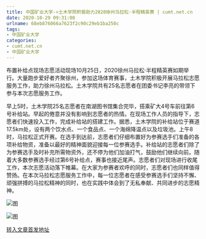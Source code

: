 ```yaml
---
title: 中国矿业大学->土木学院积极助力2020徐州马拉松·半程精英赛 | cumt.net.cn
date: 2020-10-29 09:31:08
urlname: 68eb876066a7623f2c90c29eb1ba250c
tags: 
- 中国矿业大学
categories:
- cumt.net.cn
- 中国矿业大学
---
```

布置补给点现场志愿活动现场10月25日，2020徐州马拉松·半程精英赛如期举行。大量跑步爱好者齐聚徐州，参加这场体育赛事，土木学院积极开展马拉松志愿服务工作，助力徐州马拉松。土木学院共有25名志愿者在团委书记李亮的带领下参与本次志愿服务工作。

早上5时，土木学院25名志愿者在南湖图书馆集合完毕，搭乘矿大4号车前往第6号补给站。早起的倦意并没有影响到志愿者的热情。在现场工作人员的指导下，志愿者们快速投入工作，完成补给站的搭建工作。据悉，土木学院的补给站位于赛道17.5km处，设有两个饮水点、一个食品点、一个海绵降温点以及垃圾池。上午8时，马拉松正式开赛。在选手到达前，志愿者们仔细布置好为参赛选手们准备的各项补给物资，准备以最好的精神面貌迎接每一位参赛选手。补给站的志愿者们除了为参赛选手及时补充所需物资外，还不停为他们加油打气，鼓励他们继续向前。随着大多数参赛选手经过第6号补给点，赛事也接近尾声。志愿者们对现场进行收尾工作，本次志愿活动落下帷幕。在大家为参赛者欢呼的同时，志愿者们也同样值得赞扬。在本次马拉松志愿服务工作中，每一位志愿者在感受参赛选手们坚持不懈、顽强拼搏的马拉松精神的同时，也在实践中体会到了无私奉献、共同进步的志愿精神。

![图](http://xwzx.cumt.edu.cn/_upload/article/images/f4/e2/62392df14e8e88dada6b550edc07/1d845246-a40a-4dff-adf1-8c0ef24ba7f5.png)

![图](http://xwzx.cumt.edu.cn/_upload/article/images/f4/e2/62392df14e8e88dada6b550edc07/c45bbd18-0cb1-4ec6-a1d5-97519a4d9e68.png)

[转入文章首发地址](http://xwzx.cumt.edu.cn/d6/0f/c523a579087/page.htm)
